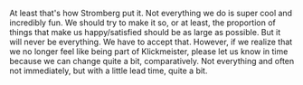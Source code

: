 At least that's how Stromberg put it. Not everything we do is super cool and incredibly fun. We should try to make it so, or at least, the proportion of things that make us happy/satisfied should be as large as possible. But it will never be everything. We have to accept that. However, if we realize that we no longer feel like being part of Klickmeister, please let us know in time because we can change quite a bit, comparatively. Not everything and often not immediately, but with a little lead time, quite a bit.